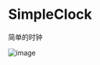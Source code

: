 # SimpleClock
简单的时钟

![image](https://github.com/Taurus-GitHub/SimpleClock/blob/master/SimpleClock.gif)
